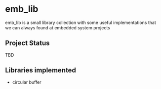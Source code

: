 # emb_lib

emb_lib is a small library collection with some useful implementations that we can always found at embedded system projects



## Project Status

TBD

## Libraries implemented

* circular buffer

